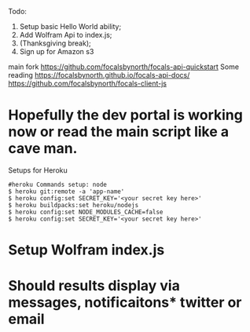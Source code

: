Todo:

1. Setup basic Hello World ability;  
2. Add Wolfram Api to index.js; 
3. (Thanksgiving break);
4. Sign up for Amazon s3


main fork https://github.com/focalsbynorth/focals-api-quickstart 
Some reading  https://focalsbynorth.github.io/focals-api-docs/ 
https://github.com/focalsbynorth/focals-client-js

# Hopefully the dev portal is working now or read the main script like a cave man.

Setups for Heroku
```
#heroku Commands setup: node 
$ heroku git:remote -a 'app-name'
$ heroku config:set SECRET_KEY='<your secret key here>' 
$ heroku buildpacks:set heroku/nodejs
$ heroku config:set NODE_MODULES_CACHE=false
$ heroku config:set SECRET_KEY='<your secret key here>' 
```

# Setup Wolfram index.js 

# Should results display via messages, notificaitons* twitter or email 



